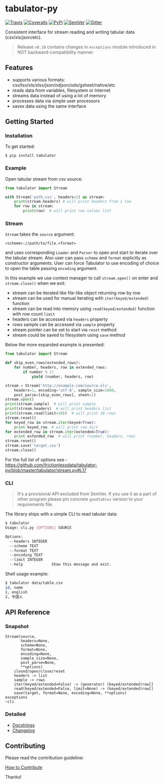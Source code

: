 # tabulator-py

[![Travis](https://img.shields.io/travis/frictionlessdata/tabulator-py/master.svg)](https://travis-ci.org/frictionlessdata/tabulator-py)
[![Coveralls](http://img.shields.io/coveralls/frictionlessdata/tabulator-py.svg?branch=master)](https://coveralls.io/r/frictionlessdata/tabulator-py?branch=master)
[![PyPi](https://img.shields.io/pypi/v/tabulator.svg)](https://pypi.python.org/pypi/tabulator)
[![SemVer](https://img.shields.io/badge/versions-SemVer-brightgreen.svg)](http://semver.org/)
[![Gitter](https://img.shields.io/gitter/room/frictionlessdata/chat.svg)](https://gitter.im/frictionlessdata/chat)

Consistent interface for stream reading and writing tabular data (csv/xls/json/etc).

> Release `v0.10` contains changes in `exceptions` module introduced in NOT backward-compatibility manner.

## Features

- supports various formats: csv/tsv/xls/xlsx/json/ndjson/ods/gsheet/native/etc
- reads data from variables, filesystem or Internet
- streams data instead of using a lot of memory
- processes data via simple user processors
- saves data using the same interface

## Getting Started

### Installation

To get started:

```
$ pip install tabulator
```

### Example

Open tabular stream from csv source:

```python
from tabulator import Stream

with Stream('path.csv', headers=1) as stream:
    print(stream.headers) # will print headers from 1 row
    for row in stream:
        print(row)  # will print row values list
```

### Stream

`Stream` takes the `source` argument:

```
<scheme>://path/to/file.<format>
```
and uses corresponding `Loader` and `Parser` to open and start to iterate over the tabular stream. Also user can pass `scheme` and `format` explicitly as constructor arguments. User can force Tabulator to use encoding of choice to open the table passing `encoding` argument.

In this example we use context manager to call `stream.open()` on enter and `stream.close()` when we exit:
- stream can be iterated like file-like object returning row by row
- stream can be used for manual iterating with `iter(keyed/extended)` function
- stream can be read into memory using `read(keyed/extended)` function with row count `limit`
- headers can be accessed via `headers` property
- rows sample can be accessed via `sample` property
- stream pointer can be set to start via `reset` method
- stream could be saved to filesystem using `save` method

Below the more expanded example is presented:

```python
from tabulator import Stream

def skip_even_rows(extended_rows):
    for number, headers, row in extended_rows:
        if number % 2:
            yield (number, headers, row)

stream = Stream('http://example.com/source.xls',
    headers=1, encoding='utf-8', sample_size=1000,
    post_parse=[skip_even_rows], sheet=1)
stream.open()
print(stream.sample)  # will print sample
print(stream.headers)  # will print headers list
print(stream.read(limit=10))  # will print 10 rows
stream.reset()
for keyed_row in stream.iter(keyed=True):
    print keyed_row  # will print row dict
for extended_row in stream.iter(extended=True):
    print extended_row  # will print (number, headers, row)
stream.reset()
stream.save('target.csv')
stream.close()
```

For the full list of options see - https://github.com/frictionlessdata/tabulator-py/blob/master/tabulator/stream.py#L17

### CLI

> It's a provisional API excluded from SemVer. If you use it as a part of other program please pin concrete `goodtables` version to your requirements file.

The library ships with a simple CLI to read tabular data:

```bash
$ tabulator
Usage: cli.py [OPTIONS] SOURCE

Options:
  --headers INTEGER
  --scheme TEXT
  --format TEXT
  --encoding TEXT
  --limit INTEGER
  --help             Show this message and exit.
```

Shell usage example:

```bash
$ tabulator data/table.csv
id, name
1, english
2, 中国人
```

## API Reference

### Snapshot

```
Stream(source,
       headers=None,
       scheme=None,
       format=None,
       encoding=None,
       sample_size=None,
       post_parse=None,
       **options)
    closed/open/close/reset
    headers -> list
    sample -> rows
    iter(keyed/extended=False) -> (generator) (keyed/extended)row[]
    read(keyed/extended=False, limit=None) -> (keyed/extended)row[]
    save(target, format=None, encoding=None, **options)
exceptions
~cli
```

### Detailed

- [Docstrings](https://github.com/frictionlessdata/tabulator-py/tree/master/tabulator)
- [Changelog](https://github.com/frictionlessdata/tabulator-py/commits/master)

## Contributing

Please read the contribution guideline:

[How to Contribute](CONTRIBUTING.md)

Thanks!
